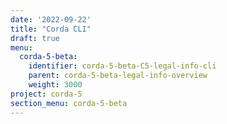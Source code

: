```yaml
---
date: '2022-09-22'
title: "Corda CLI"
draft: true
menu:
  corda-5-beta:
    identifier: corda-5-beta-C5-legal-info-cli
    parent: corda-5-beta-legal-info-overview
    weight: 3000
project: corda-5
section_menu: corda-5-beta
---
```

